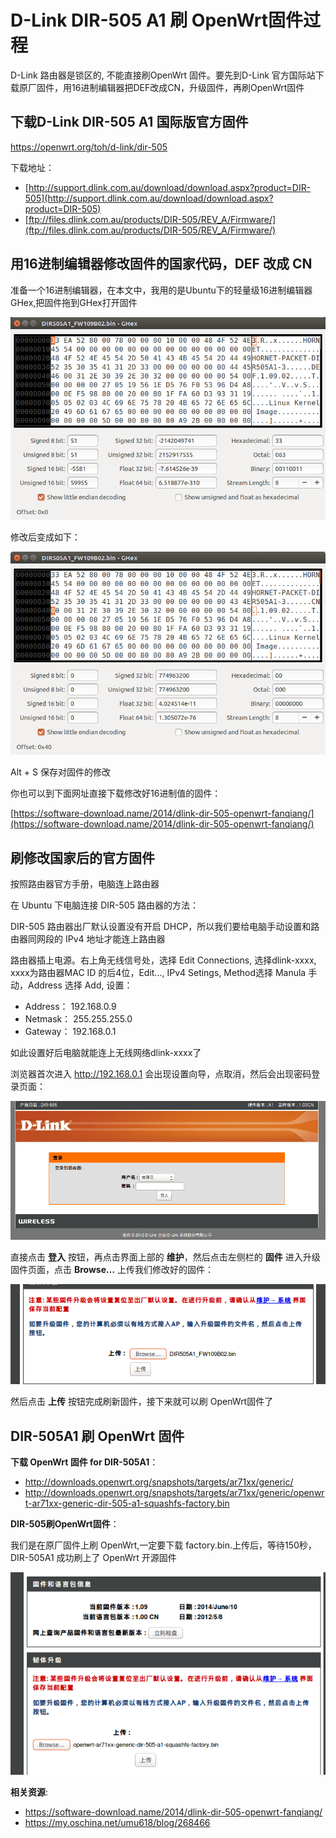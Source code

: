 D-Link DIR-505 A1 刷 OpenWrt固件过程
==================================

D-Link 路由器是锁区的, 不能直接刷OpenWrt 固件。要先到D-Link 官方国际站下载原厂固件，用16进制编辑器把DEF改成CN，升级固件，再刷OpenWrt固件

下载D-Link DIR-505 A1 国际版官方固件
------------------------------------

https://openwrt.org/toh/d-link/dir-505

下载地址：

- [http://support.dlink.com.au/download/download.aspx?product=DIR-505](http://support.dlink.com.au/download/download.aspx?product=DIR-505)
- [ftp://files.dlink.com.au/products/DIR-505/REV_A/Firmware/](ftp://files.dlink.com.au/products/DIR-505/REV_A/Firmware/)

用16进制编辑器修改固件的国家代码，DEF 改成 CN
---------------------------------

准备一个16进制编辑器，在本文中，我用的是Ubuntu下的轻量级16进制编辑器GHex,把固件拖到GHex打开固件

![DIR-505路由器修改16进制值前](images/2.dir505a1-hex-def.png)

修改后变成如下：

![DIR-505路由器修改16进制值后](images/2.dir505a1-hex-cn.png)

Alt + S 保存对固件的修改

你也可以到下面网址直接下载修改好16进制值的固件：

[https://software-download.name/2014/dlink-dir-505-openwrt-fanqiang/](https://software-download.name/2014/dlink-dir-505-openwrt-fanqiang/)

刷修改国家后的官方固件
-----------------------

按照路由器官方手册，电脑连上路由器

在 Ubuntu 下电脑连接 DIR-505 路由器的方法：

DIR-505 路由器出厂默认设置没有开启 DHCP，所以我们要给电脑手动设置和路由器同网段的 IPv4 地址才能连上路由器

路由器插上电源。右上角无线信号处，选择 Edit Connections, 选择dlink-xxxx, xxxx为路由器MAC ID 的后4位，Edit..., IPv4 Setings, Method选择 Manula 手动，Address 选择 Add, 设置：

- Address： 192.168.0.9
- Netmask： 255.255.255.0
- Gateway： 192.168.0.1

如此设置好后电脑就能连上无线网络dlink-xxxx了

浏览器首次进入 http://192.168.0.1 会出现设置向导，点取消，然后会出现密码登录页面：

![DIR-505路由器登录页面](images/2.dir505-login.png)

直接点击 **登入** 按钮，再点击界面上部的 **维护**，然后点击左侧栏的 **固件** 进入升级固件页面，点击 **Browse...** 上传我们修改好的固件：

![DIR-505路由器上传固件](images/2.upload-image-cn.png)

然后点击 **上传** 按钮完成刷新固件，接下来就可以刷 OpenWrt固件了

DIR-505A1 刷 OpenWrt 固件
--------------------------

**下载 OpenWrt 固件 for DIR-505A1**：

- http://downloads.openwrt.org/snapshots/targets/ar71xx/generic/
- http://downloads.openwrt.org/snapshots/targets/ar71xx/generic/openwrt-ar71xx-generic-dir-505-a1-squashfs-factory.bin

**DIR-505刷OpenWrt固件**：

我们是在原厂固件上刷 OpenWrt,一定要下载 factory.bin.上传后，等待150秒，DIR-505A1 成功刷上了 OpenWrt 开源固件

![DIR-505路由器刷OpenWrt固件](images/2.upload-openwrt-factory.png)

**相关资源**:

- https://software-download.name/2014/dlink-dir-505-openwrt-fanqiang/
- https://my.oschina.net/umu618/blog/268466
